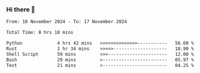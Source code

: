 ### Hi there 👋

<!--
**ututono/ututono** is a ✨ _special_ ✨ repository because its `README.md` (this file) appears on your GitHub profile.

Here are some ideas to get you started:

- 🔭 I’m currently working on ...
- 🌱 I’m currently learning ...
- 👯 I’m looking to collaborate on ...
- 🤔 I’m looking for help with ...
- 💬 Ask me about ...
- 📫 How to reach me: ...
- 😄 Pronouns: ...
- ⚡ Fun fact: ...
-->



<!--START_SECTION:waka-->

```txt
From: 10 November 2024 - To: 17 November 2024

Total Time: 8 hrs 18 mins

Python             4 hrs 42 mins   >>>>>>>>>>>>>>-----------   56.60 %
Rust               1 hr 34 mins    >>>>>--------------------   18.90 %
Shell Script       59 mins         >>>----------------------   12.00 %
Bash               29 mins         >------------------------   05.97 %
Text               21 mins         >------------------------   04.25 %
```

<!--END_SECTION:waka-->
